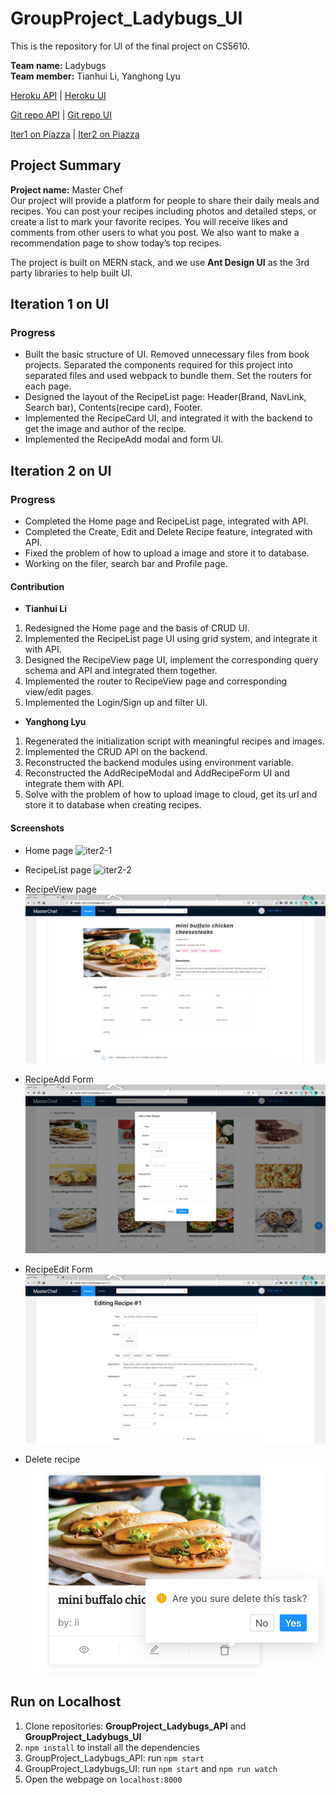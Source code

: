 # GroupProject_Ladybugs_UI
This is the repository for UI of the final project on CS5610.  

**Team name:** Ladybugs  
**Team member:** Tianhui Li, Yanghong Lyu  

[Heroku API](http://master-chef-api.herokuapp.com/) | [Heroku UI](http://master-chef-ui.herokuapp.com/)  

[Git repo API](https://github.ccs.neu.edu/NEU-CS5610-SU20/GroupProject_Ladybugs_API) | [Git repo UI](https://github.ccs.neu.edu/NEU-CS5610-SU20/GroupProject_Ladybugs_UI)

[Iter1 on Piazza](https://piazza.com/class/k8hvaigksc71k1?cid=643) | [Iter2 on Piazza](https://piazza.com/class/k8hvaigksc71k1?cid=693)

## Project Summary
**Project name:** Master Chef  
Our project will provide a platform for people to share their daily meals and recipes. You can post your recipes including photos and detailed steps, or create a list to mark your favorite recipes. You will receive likes and comments from other users to what you post. We also want to make a recommendation page to show today’s top recipes.  

The project is built on MERN stack, and we use **Ant Design UI** as the 3rd party libraries to help built UI.

## Iteration 1 on UI
### Progress
- Built the basic structure of UI. Removed unnecessary files from book projects. Separated the components required for this project into separated files and used webpack to bundle them. Set the routers for each page.
- Designed the layout of the RecipeList page: Header(Brand, NavLink, Search bar), Contents(recipe card), Footer.
- Implemented the RecipeCard UI, and integrated it with the backend to get the image and author of the recipe.
- Implemented the RecipeAdd modal and form UI.

## Iteration 2 on UI
### Progress
- Completed the Home page and RecipeList page, integrated with API.
- Completed the Create, Edit and Delete Recipe feature, integrated with API.
- Fixed the problem of how to upload a image and store it to database.
- Working on the filer, search bar and Profile page.

#### Contribution
- **Tianhui Li**
1. Redesigned the Home page and the basis of CRUD UI.
2. Implemented the RecipeList page UI using grid system, and integrate it with API.
3. Designed the RecipeView page UI, implement the corresponding query schema and API and integrated them together.
4. Implemented the router to RecipeView page and corresponding view/edit pages.
5. Implemented the Login/Sign up and filter UI.

- **Yanghong Lyu**
1. Regenerated the initialization script with meaningful recipes and images.
2. Implemented the CRUD API on the backend.
4. Reconstructed the backend modules using environment variable.
5. Reconstructed the AddRecipeModal and AddRecipeForm UI and integrate them with API.
6. Solve with the problem of how to upload image to cloud, get its url and store it to database when creating recipes.

#### Screenshots
- Home page
![iter2-1](/readme_img/iter2-1.png)

- RecipeList page
![iter2-2](/readme_img/iter2-2.png)

- RecipeView page
![iter2-3](/readme_img/iter2-3.png)

- RecipeAdd Form
![iter2-4](/readme_img/iter2-4.png)

- RecipeEdit Form
![iter2-5](/readme_img/iter2-5.png)

- Delete recipe
![iter2-6](/readme_img/iter2-6.png)

## Run on Localhost
1. Clone repositories: **GroupProject_Ladybugs_API** and **GroupProject_Ladybugs_UI**
1. `npm install` to install all the dependencies
2. GroupProject_Ladybugs_API: run `npm start`
3. GroupProject_Ladybugs_UI: run `npm start` and `npm run watch`
4. Open the webpage on `localhost:8000`